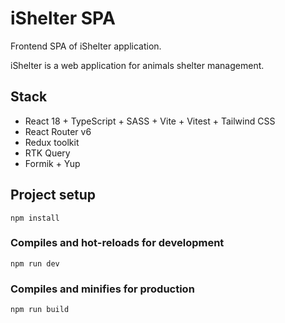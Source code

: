 # iShelter SPA

Frontend SPA of iShelter application.

iShelter is a web application for animals shelter management.

## Stack

- React 18 + TypeScript + SASS + Vite + Vitest + Tailwind CSS
- React Router v6
- Redux toolkit
- RTK Query
- Formik + Yup

## Project setup

```
npm install
```

### Compiles and hot-reloads for development

```
npm run dev
```

### Compiles and minifies for production

```
npm run build
```

